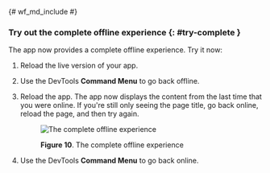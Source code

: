{# wf_md_include #}

### Try out the complete offline experience {: #try-complete }

The app now provides a complete offline experience. Try it now:

1. Reload the live version of your app.
2. Use the DevTools **Command Menu** to go back offline.
3. Reload the app. The app now displays the content from the last time that you were online. If you're still only seeing the page title, go back online, reload the page, and then try again.
    
    <figure> 
    
    ![The complete offline experience](/web/tools/workbox/guides/codelabs/imgs/shared/offline-complete.png) <figcaption> **Figure 10**. The complete offline experience </figcaption> </figure>
4. Use the DevTools **Command Menu** to go back online.